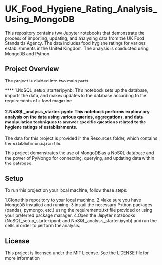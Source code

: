 # UK_Food_Hygiene_Rating_Analysis_Using_MongoDB
This repository contains two Jupyter notebooks that demonstrate the process of importing, updating, and analysing data from the UK Food Standards Agency. The data includes food hygiene ratings for various establishments in the United Kingdom. The analysis is conducted using MongoDB and Python.

## Project Overview
The project is divided into two main parts:

**** 1.NoSQL_setup_starter.ipynb: This notebook sets up the database, imports the data, and makes updates to the database according to the requirements of a food magazine.

#### 2.NoSQL_analysis_starter.ipynb: This notebook performs exploratory analysis on the data using various queries, aggregations, and data manipulation techniques to answer specific questions related to the hygiene ratings of establishments.

The data for this project is provided in the Resources folder, which contains the establishments.json file.

This project demonstrates the use of MongoDB as a NoSQL database and the power of PyMongo for connecting, querying, and updating data within the database.

## Setup
To run this project on your local machine, follow these steps:

  1.Clone this repository to your local machine.
  2.Make sure you have MongoDB installed and running.
  3.Install the necessary Python packages (pandas, pymongo, etc.) using the requirements.txt file provided or using your preferred package manager.
  4.Open the Jupyter notebooks (NoSQL_setup_starter.ipynb and NoSQL_analysis_starter.ipynb) and run the cells in order to perform the analysis.
## License
This project is licensed under the MIT License. See the LICENSE file for more information.
